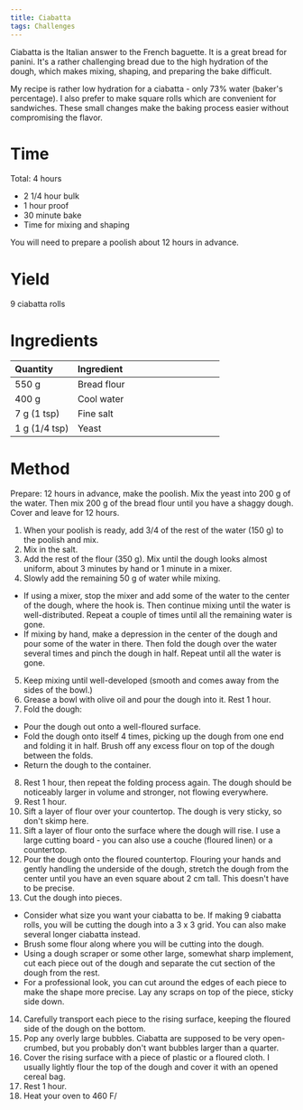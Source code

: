 ```yaml
---
title: Ciabatta
tags: Challenges
---
```


Ciabatta is the Italian answer to the French baguette. It is a great bread for panini. It's a rather challenging bread due to the high hydration of the dough, which makes mixing, shaping, and preparing the bake difficult.

My recipe is rather low hydration for a ciabatta - only 73% water (baker's percentage). I also prefer to make square rolls which are convenient for sandwiches. These small changes make the baking process easier without compromising the flavor.

# Time
Total: 4 hours
- 2 1/4 hour bulk
- 1 hour proof
- 30 minute bake
- Time for mixing and shaping

You will need to prepare a poolish about 12 hours in advance.

# Yield
9 ciabatta rolls

# Ingredients

<table>
<colgroup>
<col width="30%" />
<col width="70%" />
</colgroup>
<thead>
<tr class="header">
<th align="left">Quantity</th>
<th align="left">Ingredient</th>
</tr>
</thead>
<tbody>
<tr>
<td markdown="span">550 g
  </td>
<td markdown="span">Bread flour
  </td>
</tr>
<tr>
<td markdown="span">400 g
  </td>
<td markdown="span">Cool water
  </td>
</tr>
<tr>
<td markdown="span">7 g (1 tsp)
  </td>
<td markdown="span">Fine salt
  </td>
</tr>
<tr>
<td markdown="span">1 g (1/4 tsp)
  </td>
<td markdown="span">Yeast
  </td>
</tr>
</tbody>
</table>

# Method
Prepare:
12 hours in advance, make the poolish. Mix the yeast into 200 g of the water. Then mix 200 g of the bread flour until you have a shaggy dough. Cover and leave for 12 hours.

1. When your poolish is ready, add 3/4 of the rest of the water (150 g) to the poolish and mix.
2. Mix in the salt.
3. Add the rest of the flour (350 g). Mix until the dough looks almost uniform, about 3 minutes by hand or 1 minute in a mixer.
4. Slowly add the remaining 50 g of water while mixing. 
  - If using a mixer, stop the mixer and add some of the water to the center of the dough, where the hook is. Then continue mixing until the water is well-distributed. Repeat a couple of times until all the remaining water is gone.
  - If mixing by hand, make a depression in the center of the dough and pour some of the water in there. Then fold the dough over the water several times and pinch the dough in half. Repeat until all the water is gone.
5. Keep mixing until well-developed (smooth and comes away from the sides of the bowl.)
6. Grease a bowl with olive oil and pour the dough into it. Rest 1 hour.
7. Fold the dough:
  - Pour the dough out onto a well-floured surface. 
  - Fold the dough onto itself 4 times, picking up the dough from one end and folding it in half. Brush off any excess flour on top of the dough between the folds.
  - Return the dough to the container.
8. Rest 1 hour, then repeat the folding process again. The dough should be noticeably larger in volume and stronger, not flowing everywhere.
9. Rest 1 hour.
10. Sift a layer of flour over your countertop. The dough is very sticky, so don't skimp here.
11. Sift a layer of flour onto the surface where the dough will rise. I use a large cutting board - you can also use a couche (floured linen) or a countertop.
12. Pour the dough onto the floured countertop. Flouring your hands and gently handling the underside of the dough, stretch the dough from the center until you have an even square about 2 cm tall. This doesn't have to be precise.
13. Cut the dough into pieces.
  - Consider what size you want your ciabatta to be. If making 9 ciabatta rolls, you will be cutting the dough into a 3 x 3 grid. You can also make several longer ciabatta instead.
  - Brush some flour along where you will be cutting into the dough.
  - Using a dough scraper or some other large, somewhat sharp implement, cut each piece out of the dough and separate the cut section of the dough from the rest.
  - For a professional look, you can cut around the edges of each piece to make the shape more precise. Lay any scraps on top of the piece, sticky side down.
14. Carefully transport each piece to the rising surface, keeping the floured side of the dough on the bottom.
15. Pop any overly large bubbles. Ciabatta are supposed to be very open-crumbed, but you probably don't want bubbles larger than a quarter.
16. Cover the rising surface with a piece of plastic or a floured cloth. I usually lightly flour the top of the dough and cover it with an opened cereal bag.
17. Rest 1 hour.
18. Heat your oven to 460 F/
